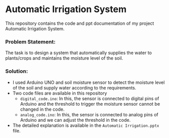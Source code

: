 # Automatic Irrigation System
This repository contains the code and ppt documentation of my project Automatic Irrigation System.

### Problem Statement:
The task is to design a system that automatically supplies the water to plants/crops and maintains the moisture level of the soil.

### Solution:
* I used Arduino UNO and soil moisture sensor to detect the moisture level of the soil and supply water according to the requirements.
* Two code files are available in this repository
    * `digital_code.ino`: In this, the sensor is connected to digital pins of Arduino and the threshold to trigger the moisture sensor cannot be changed in the code.
    * `analog_code.ino`: In this, the sensor is connected to analog pins of Arduino and we can adjust the threshold in the code.
* The detailed explanation is available in the `Automatic Irrigation.pptx` file.
